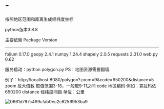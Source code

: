 # -
按照地区范围和距离生成经纬度坐标


python版本3.8.8

主要依赖
Package            Version
------------------ ----------
folium             0.17.0
geopy              2.4.1
numpy              1.24.4
shapely            2.0.5
requests           2.31.0
web.py             0.62

服务启动：python polygon.py
PS：地图资源需要翻墙

例子：http://localhost:8080/polygon?zoom=9&code=650200&distance=5
zoom	放大倍数	取值范围3-18，一般取9-11之间
code	地区编码	例如：克拉玛依 650200
distance	经纬度间距	单位：公里

![0661d787c499cfab0ec2c6256953ba9](https://github.com/user-attachments/assets/72b664fa-7896-4fa4-b006-eaed5d63071e)
